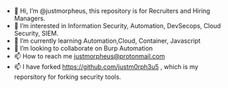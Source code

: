 - 👋 Hi, I’m @justmorpheus, this repository is for Recruiters and Hiring Managers.
- 👀 I’m interested in Information Security, Automation, DevSecops, Cloud Security, SIEM.
- 🌱 I’m currently learning Automation,Cloud, Container, Javascript
- 💞️ I’m looking to collaborate on Burp Automation
- 📫 How to reach me justmorpheus@protonmail.com
- 📫 I have forked https://github.com/justm0rph3u5 , which is my reporsitory for forking security tools.


<!---
justmorpheus/justmorpheus is a ✨ special ✨ repository because its `README.md` (this file) appears on your GitHub profile.
You can click the Preview link to take a look at your changes.
--->
